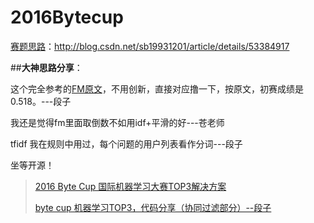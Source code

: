 # 2016Bytecup
[赛题思路](http://blog.csdn.net/sb19931201/article/details/53384917)：http://blog.csdn.net/sb19931201/article/details/53384917

##**大神思路分享**：  

这个完全参考的[FM原文](https://www.ismll.uni-hildesheim.de/pub/pdfs/Rendle2010FM.pdf)，不用创新，直接对应撸一下，按原文，初赛成绩是 0.518。---段子

我还是觉得fm里面取倒数不如用idf+平滑的好---苍老师

tfidf 我在规则中用过，每个问题的用户列表看作分词---段子

坐等开源！

> [2016 Byte Cup 国际机器学习大赛TOP3解决方案](http://mp.weixin.qq.com/s?__biz=MzA5NjUwOTI2MA==&mid=2450935510&idx=1&sn=9415007468f690dceb1387d917b59ade&chksm=874de2f5b03a6be3b26db0f016c5c465613495a0645121f6299398e9d9280889e7855ff01128&mpshare=1&scene=1&srcid=1217qfL9x0LZoWxMEUQbGjLH#rd)  
> 
> [byte cup 机器学习TOP3，代码分享（协同过滤部分）--段子](http://bbs.pkbigdata.com/static/531_detail.html)




